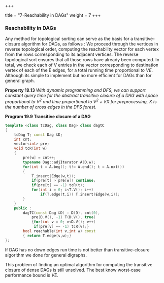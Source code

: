 +++

title = "7-Reachability in DAGs"
weight = 7
+++

### Reachability in DAGs

Any method for topological sorting can serve as the basis for a transitive-closure algorithm for DAGs, as follows : We proceed through the vertices in reverse topological order, computing the reachability vector for each vertex from the rows corresponding to its adjacent vertices. The reverse topological sort ensures that all those rows have already been computed. In total, we check each of V entries in the vector corresponding to destination vertex of each of the E edges, for a total running time proportional to $VE$. Although its simple to implement but no more efficient for DAGs than for general graph.

**Property 19.13** *With dynamic programming and DFS, we can support constant query time for the abstract transitive closure of a DAG with space proportional to $V^2$ and time proportional to $V^2 + VX$ for preprocessing, X is the number of cross edges in the DFS forest*.

**Program 19.9 Transitive closure of a DAG**

````c++
template <class tcDag, class Dag> class dagtC
{
    tcDag T; const Dag &D;
    int cnt;
    vector<int> pre;
    void tcR(int w)
    {
        pre[w] = cnt++;
        typename Dag::adjIterator A(D,w);
        for(int t = A.beg(); t!= A.end(); t = A.nxt())
        {
            T.insert(Edge(w,t));
            if(pre[t] > pre[w]) continue;
            if(pre[t] == -1) tcR(t);
            for(int i = 0; i<T.V(); i++)
                if(T.edge(t,i)) T.insert(Edge(w,i));
        }
    }
    public :
    	dagTC(const Dag &D) : D(D), cnt(0),
    		pre(D.V(), -1) T(D.V(), true)
            {for(int v = 0; v<D.V(); v++)
             if(pre[v] == -1) tcR(v);}
    	bool reachable(int v,int w) const
        { return T.edge(v,w);}
};
````

If DAG has no down edges run time is not better than transitive-closure algorithm we done for general digraphs.

This problem of finding an optimal algorithm for computing the transitive closure of dense DAGs is still unsolved. The best know worst-case performance bound is $VE$.



